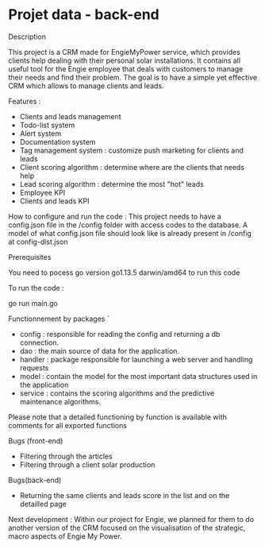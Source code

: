 # Projet data - back-end

Description

This project is a CRM made for EngieMyPower service, which provides clients help dealing with their personal solar installations.
It contains all useful tool for the Engie employee that deals with customers to manage their needs and find their problem. The goal is to have a simple yet effective CRM which allows to manage clients and leads.

Features :
- Clients and leads management 
- Todo-list system 
- Alert system 
- Documentation system 
- Tag management system : customize push marketing for clients and leads
- Client scoring algorithm : determine where are the clients that needs help 
- Lead scoring algorithm : determine the most "hot" leads
- Employee KPI 
- Clients and leads KPI 

How to configure and run the code : 
This project needs to have a config.json file in the /config folder with access codes to the database. A model of what config.json file should look like is already present in /config at config-dist.json


Prerequisites

You need to pocess go version go1.13.5 darwin/amd64 to run this code

To run the code : 

go run main.go 


Functionnement by packages `

- config : responsible for reading the config and returning a db connection. 
- dao : the main source of data for the application.
- handler : package responsible for launching a web server and handling requests
- model : contain the model for the most important data structures used in the application
- service : contains the scoring algorithms and the predictive maintenance algorithms. 

Please note that a detailed functioning by function is available with comments for all exported functions

Bugs (front-end)
- Filtering through the articles 
- Filtering through a client solar production 

Bugs(back-end) 
- Returning the same clients and leads score in the list and on the detailled page

Next development : 
Within our project for Engie, we planned for them to do another version of the CRM focused on the visualisation of the strategic, macro aspects of Engie My Power.  







